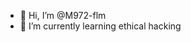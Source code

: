 - 👋 Hi, I’m @M972-flm
- 🌱 I’m currently learning ethical hacking

<!---
M972-flm/M972-flm is a ✨ special ✨ repository because its `README.md` (this file) appears on your GitHub profile.
You can click the Preview link to take a look at your changes.
--->
